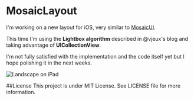 # MosaicLayout
I'm working on a new layout for iOS, very similar to [MosaicUI](https://github.com/betzerra/MosaicUI).

This time I'm using the **Lightbox algorithm** described in @vjeux's blog and taking advantage of **UICollectionView**.  

I'm not fully satisfied with the implementation and the code itself yet but I hope polishing it in the next weeks.

![Landscape on iPad](http://www.betzerra.com.ar/wp-content/uploads/2013/02/Photo-Feb-17-6-29-14-PM.png)

##License
This project is under MIT License. See LICENSE file for more information.

